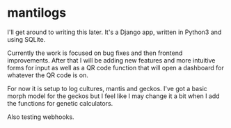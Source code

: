 # mantilogs
I'll get around to writing this later. It's a Django app, written in Python3 and using SQLite.

Currently the work is focused on bug fixes and then frontend improvements.
After that I will be adding new features and more intuitive forms for input as well as a QR code function that will open a dashboard for whatever the QR code is on.

For now it is setup to log cultures, mantis and geckos. I've got a basic morph model for the geckos but I feel like I may change it a bit when I add the functions for genetic calculators.

Also testing webhooks.